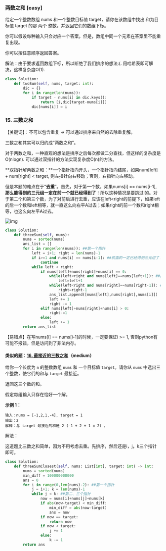 ### 两数之和 [easy]

给定一个整数数组 nums 和一个整数目标值 target，请你在该数组中找出 和为目标值 target  的那 两个 整数，并返回它们的数组下标。

你可以假设每种输入只会对应一个答案。但是，数组中同一个元素在答案里不能重复出现。

你可以按任意顺序返回答案。

解法：由于要求返回数组下标，所以断绝了我们排序的想法:(. 用哈希表即可解决，这样复杂度O(1). 

```python
class Solution:
    def twoSum(self, nums, target: int):
        dic = {}
        for i in range(len(nums)):
            if target - nums[i] in dic.keys():
                return [i,dic[target-nums[i]]]
            dic[nums[i]] = i
```





### 15. 三数之和

【关键词】：不可以包含重复 -> 可以通过排序来自然的去除重复解。

三数之和其实可以归约成“两数之和”。

对于两数之和，一种直观的想法是排序之后每次都做二分查找，但这样的复杂度是O(nlogn). 可以通过双指针的方法实现复杂度O(n)的方法。

**双指针解两数之和：**一个指针指向开头，一个指针指向结尾，如果num[left] + num[right] < target, 则左指针向右移动；否则，右指针向左移动。

但是本题的难点在于“**去重**”。首先，对于第一个数，如果nums[i] == nums[i-1], **那么能得到的三元组一定在前一个就已经得到了**！所以这种情况是要跳过i的。对于第二个和第三个数，为了对前后进行去重，应该在left<right的前提下，如果left的后一个数和left相等，就一直这么向右平A过去；如果right的前一个数和right相等，也这么向左平A过去。

![img](https://pic2.zhimg.com/80/v2-e8b9b3a2ad05838d49413909a71dfda3_1440w.png)

```python
class Solution:
    def threeSum(self, nums):
        nums = sorted(nums)
        ans_list = []
        for i in range(len(nums)): ##第一个指针
            left = i+1; right = len(nums)-1
            if i>=1 and nums[i] == nums[i-1]: ##前面的一定已经得到三元组了！
                continue
            while left < right:
                if nums[left]+nums[right]+nums[i] == 0:
                    while(left<right and nums[left]==nums[left+1]): ##向右平A过去
                        left=left+1
                    while(left<right and nums[right]==nums[right-1]): ##向左平A过去
                        right=right-1
                    ans_list.append([nums[left],nums[right],nums[i]])
                    left += 1
                    right -= 1
                elif nums[left]+nums[right]+nums[i] > 0:
                    right-=1
                else:
                    left += 1
        return ans_list
```

【易错点】在写nums[i] == nums[i-1]的时候，一定要保证i >= 1, 否则python有可能不报错，但是访问到了非法内存。



#### 类似的题：[16. 最接近的三数之和](https://leetcode-cn.com/problems/3sum-closest/)（medium）

给你一个长度为 `n` 的整数数组 `nums` 和 一个目标值 `target`。请你从 `nums` 中选出三个整数，使它们的和与 `target` 最接近。

返回这三个数的和。

假定每组输入只存在恰好一个解。

 

**示例 1：**

```
输入：nums = [-1,2,1,-4], target = 1
输出：2
解释：与 target 最接近的和是 2 (-1 + 2 + 1 = 2) 。
```

解法：

这道题比三数之和简单，因为不用考虑去重。先排序，然后还是i，j，k三个指针即可。

```python
class Solution:
    def threeSumClosest(self, nums: List[int], target: int) -> int:
        nums = sorted(nums)
        min_diff = 100000000000
        ans = 0
        for i in range(0,len(nums)-2): ##第一个指针
            j = i+1; k = len(nums)-1
            while j < k: ##第二、三个指针
                now = nums[i]+nums[j]+nums[k]
                if abs(now-target) < min_diff:
                    min_diff = abs(now-target)
                    ans = now
                if now == target:
                    return now
                if now < target:
                    j += 1
                else:
                    k -= 1
        return ans

```

